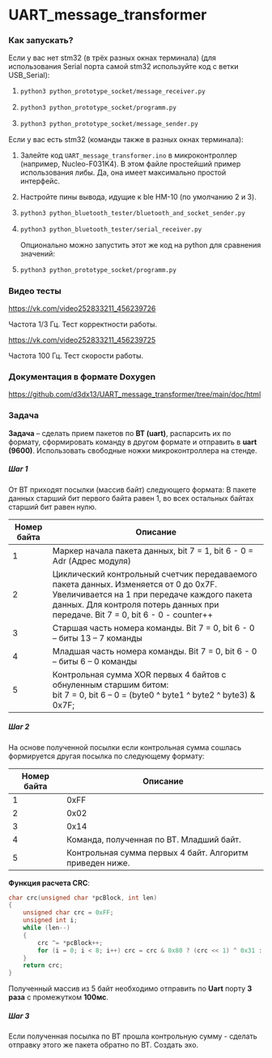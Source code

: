 # UART_message_transformer

### Как запускать?

Если у вас нет stm32 (в трёх разных окнах терминала) (для использования Serial порта самой stm32 используйте код с ветки USB_Serial):

1. ```bash
   python3 python_prototype_socket/message_receiver.py
   ```

2. ```bash
   python3 python_prototype_socket/programm.py
   ```

3. ```bash
   python3 python_prototype_socket/message_sender.py
   ```

Если у вас есть stm32 (команды также в разных окнах терминала):

1. Залейте код `UART_message_transformer.ino` в микроконтроллер 
   (например, Nucleo-F031K4). В этом файле простейший пример использования либы. Да, она имеет максимально простой интерфейс.

2. Настройте пины вывода, идущие к ble HM-10 (по умолчанию 2 и 3).

3. ```bash
   python3 python_bluetooth_tester/bluetooth_and_socket_sender.py
   ```

4. ```bash
   python3 python_bluetooth_tester/serial_receiver.py
   ```

   Опционально можно запустить этот же код на python для сравнения значений:

2. ```bash
   python3 python_prototype_socket/programm.py
   ```
   



### Видео тесты

https://vk.com/video252833211_456239726

Частота 1/3 Гц. Тест корректности работы.



https://vk.com/video252833211_456239725

Частота 100 Гц. Тест скорости работы.



### Документация в формате Doxygen

https://github.com/d3dx13/UART_message_transformer/tree/main/doc/html



### Задача

**Задача** – сделать прием пакетов по **BT (uart)**, распарсить их по формату, сформировать команду в другом формате и отправить в **uart (9600)**. Использовать свободные ножки микроконтроллера на стенде.



##### Шаг 1

От BT приходят посылки (массив байт) следующего формата:
В пакете данных старший бит первого байта равен 1, во всех остальных байтах старший бит равен нулю. 

| Номер байта | Описание                                                     |
| ----------- | ------------------------------------------------------------ |
| 1           | Маркер начала пакета данных, bit 7 = 1, bit 6 - 0     = Adr (Адрес модуля) |
| 2           | Циклический контрольный счетчик передаваемого пакета данных. Изменяется от 0 до 0x7F. Увеличивается на 1 при передаче каждого пакета данных. Для контроля потерь данных при передаче. Bit 7 = 0, bit 6 - 0 - counter++ |
| 3           | Cтаршая часть номера команды. Bit 7 = 0, bit 6 - 0 – биты 13 – 7 команды |
| 4           | Младшая часть номера команды. Bit 7 = 0, bit 6 - 0 – биты 6 – 0 команды |
| 5           | Контрольная сумма XOR первых 4 байтов с обнуленным старшим битом:<br/>bit 7 = 0, bit 6 – 0 = (byte0 ^ byte1 ^ byte2 ^ byte3) & 0x7F; |



##### Шаг 2

На основе полученной посылки если контрольная сумма сошлась формируется другая посылка по следующему формату:

| Номер байта | Описание                                                 |
| ----------- | -------------------------------------------------------- |
| 1           | 0xFF                                                     |
| 2           | 0x02                                                     |
| 3           | 0x14                                                     |
| 4           | Команда, полученная по BT. Младший байт.                 |
| 5           | Контрольная сумма первых 4 байт. Алгоритм приведен ниже. |

**Функция расчета CRC**:

```c++
char crc(unsigned char *pcBlock, int len)
{
    unsigned char crc = 0xFF;
    unsigned int i;
    while (len--)
    {
        crc ^= *pcBlock++;
        for (i = 0; i < 8; i++) crc = crc & 0x80 ? (crc << 1) ^ 0x31 : crc << 1;
    }
    return crc;
}
```

Полученный массив из 5 байт необходимо отправить по **Uart** порту **3 раза** с промежутком **100мс**.



##### Шаг 3

Если полученная посылка по BT прошла контрольную сумму - сделать отправку этого же пакета обратно по BT. Создать эхо.
